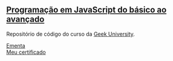 ## [Programação em JavaScript do básico ao avançado](https://www.udemy.com/course/curso-de-programacao-em-javascript-do-basico-ao-avancado/)

Repositório de código do curso da [Geek University](https://www.udemy.com/user/geek-university/).

[Ementa](GeekUniversity/ementa.png)  
[Meu certificado](GeekUniversity/certificado.pdf)
